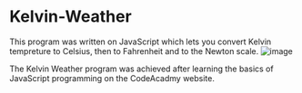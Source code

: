 # Kelvin-Weather
This program was written on JavaScript which lets you convert Kelvin tempreture to Celsius, then to Fahrenheit and to the Newton scale.
![image](https://user-images.githubusercontent.com/73076876/133681345-8a01dc6f-7a71-41be-8289-4d4d46339076.png)

The Kelvin Weather program was achieved after learning the basics of JavaScript programming on the CodeAcadmy website. 
